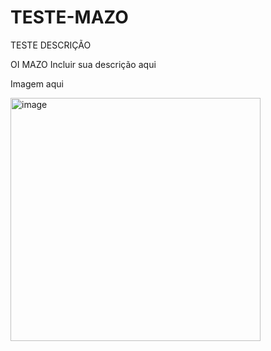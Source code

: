 # TESTE-MAZO
TESTE DESCRIÇÃO 

OI MAZO 
Incluir sua descrição aqui 

Imagem aqui 

<img width="400" height="389" alt="image" src="https://github.com/user-attachments/assets/038089e1-7aa8-4ed4-a23c-b59e0bbe31ed" />
